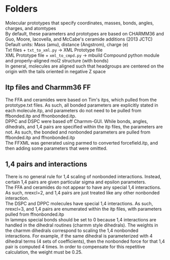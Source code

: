 # Folders
Molecular prototypes that specify coordinates, masses, bonds, angles, charges, and atomtypes  
By default, these parameters and prototypes are based on CHARMM36 and Guo, Moore, 
Iacovella, and McCabe's ceramide additions (2013 JCTC)  
Default units: Mass (amu), distance (Angstrom), charge (e)  
Txt files + `txt_to_xml.py` -> XML Prototype file  
XML Prototype file + `xml_to_cmpd.py` -> mbuild Compound python module and properly-aligned mol2 structure (with bonds)  
In general, molecules are aligned such that headgroups are centered on the origin with the tails oriented in negative
Z space 
## Itp files and Charmm36 FF
The FFA and ceramides were based on Tim's itps, which pulled from the prototype.txt 
files. As such, all bonded parameters are explicitly stated in each molecule.itp, and
parameters do not need to be pulled from ffbonded.itp and ffnonbonded.itp.  
DPPC and DSPC were based off Charmm-GUI. While bonds, angles, dihedrals, and 1,4 pairs
are specified within the itp files, the parameters are not. 
As such, the bonded and nonbonded 
parameters are pulled from ffbonded.itp and ffnonbonded.itp  
The FFXML was generated using parmed to converted forcefield.itp, and then adding some parameters that were omitted.
## 1,4 pairs and interactions  
There is no general rule for 1,4 scaling of nonbonded interactions. Instead, certain
1,4 pairs are given particular sigma and epsilon parameters.  
The FFA and ceramides do not appear to have any special 1,4 interactions. As such,
nrexcl=2, and 1,4 pairs are just treated like any other nonbonded interaction.  
The DSPC and DPPC molecules have special 1,4 interactions. As such, nrexcl=3, and 
1,4 pairs are enumerated within the itp files, with parameters pulled from
ffnonbonded.itp  
In lammps special bonds should be set to 0 because 1,4 interactions are handled 
in the dihedral routines (charmm style dihedrals). The weights in the charmm dihedrals
correspond to scaling the 1,4 nonbonded interactions. For example, if the same dihedral
is parameterized with 4 dihedral terms (4 sets of coefficients), then the 
nonbonded force for that 1,4 pair is computed 4 times. In order to compensate for this
repetitive calculation, the weight must be 0.25.
